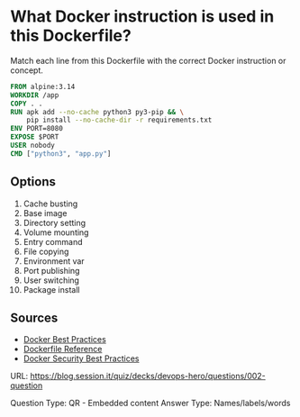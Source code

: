 # What Docker instruction is used in this Dockerfile?

Match each line from this Dockerfile with the correct Docker instruction or concept.

```dockerfile
FROM alpine:3.14
WORKDIR /app
COPY . .
RUN apk add --no-cache python3 py3-pip && \
    pip install --no-cache-dir -r requirements.txt
ENV PORT=8080
EXPOSE $PORT
USER nobody
CMD ["python3", "app.py"]
```

## Options
1. Cache busting
2. Base image
3. Directory setting
4. Volume mounting
5. Entry command
6. File copying
7. Environment var
8. Port publishing
9. User switching
10. Package install

## Sources
- [Docker Best Practices](https://docs.docker.com/develop/develop-images/dockerfile_best-practices/)
- [Dockerfile Reference](https://docs.docker.com/engine/reference/builder/)
- [Docker Security Best Practices](https://docs.docker.com/engine/security/security/)

URL: https://blog.session.it/quiz/decks/devops-hero/questions/002-question

Question Type: QR - Embedded content
Answer Type: Names/labels/words